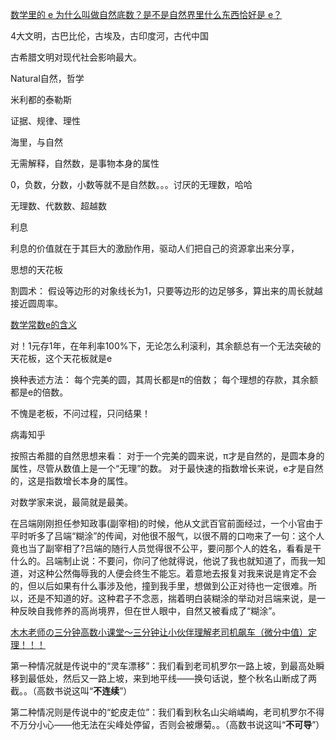 
[数学里的 e 为什么叫做自然底数？是不是自然界里什么东西恰好是 e？](https://www.zhihu.com/question/20296247)


4大文明，古巴比伦，古埃及，古印度河，古代中国

古希腊文明对现代社会影响最大。

Natural自然，哲学

米利都的泰勒斯

证据、规律、理性

海里，与自然

无需解释，自然数，是事物本身的属性

0，负数，分数，小数等就不是自然数。。。讨厌的无理数，哈哈

无理数、代数数、超越数

利息

利息的价值就在于其巨大的激励作用，驱动人们把自己的资源拿出来分享，

思想的天花板

割圆术：
假设等边形的对象线长为1，只要等边形的边足够多，算出来的周长就越接近圆周率。


[数学常数e的含义](http://www.guokr.com/article/50264/)


对！1元存1年，在年利率100%下，无论怎么利滚利，其余额总有一个无法突破的天花板，这个天花板就是e


换种表述方法：
每个完美的圆，其周长都是π的倍数；
每个理想的存款，其余额都是e的倍数。

不愧是老板，不问过程，只问结果！

病毒知乎


按照古希腊的自然思想来看：
对于一个完美的圆来说，π才是自然的，是圆本身的属性，尽管从数值上是一个“无理”的数。
对于最快速的指数增长来说，e才是自然的，这是指数增长本身的属性。


对数学家来说，最简就是最美。


在吕端刚刚担任参知政事(副宰相)的时候，他从文武百官前面经过，一个小官由于平时听多了吕端“糊涂”的传闻，对他很不服气，以很不屑的口吻来了一句：这个人竟也当了副宰相了?吕端的随行人员觉得很不公平，要问那个人的姓名，看看是干什么的。吕端制止说：不要问，你问了他就得说，他说了我也就知道了，而我一知道，对这种公然侮辱我的人便会终生不能忘。着意地去报复对我来说是肯定不会的，但以后如果有什么事涉及他，撞到我手里，想做到公正对待也一定很难。所以，还是不知道的好。这种君子不念恶，揣着明白装糊涂的举动对吕端来说，是一种反映自我修养的高尚境界，但在世人眼中，自然又被看成了“糊涂”。


[木木老师の三分钟高数小课堂～三分钟让小伙伴理解老司机飙车（微分中值）定理！！！](https://zhuanlan.zhihu.com/p/25550990)


第一种情况就是传说中的“灵车漂移”：我们看到老司机罗尔一路上坡，到最高处瞬移到最低处，然后又一路上坡，来到地平线——换句话说，整个秋名山断成了两截。。（高数书说这叫“**不连续**”）

第二种情况则是传说中的“蛇皮走位”：我们看到秋名山尖峭嶙峋，老司机罗尔不得不万分小心——他无法在尖峰处停留，否则会被爆菊。。（高数书说这叫“**不可导**”）

